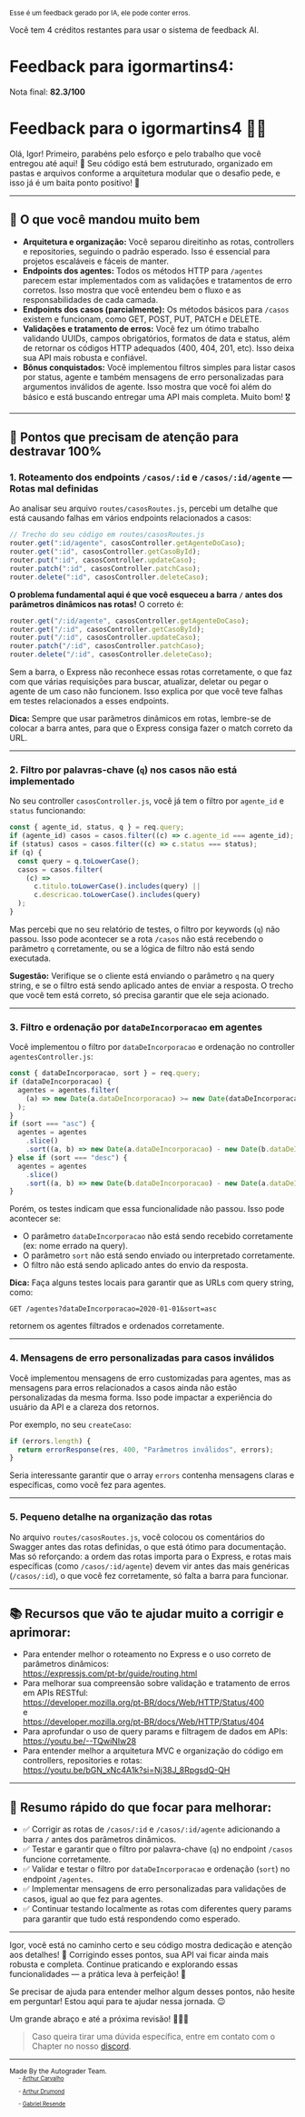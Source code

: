 <sup>Esse é um feedback gerado por IA, ele pode conter erros.</sup>

Você tem 4 créditos restantes para usar o sistema de feedback AI.

# Feedback para igormartins4:

Nota final: **82.3/100**

# Feedback para o igormartins4 🚓✨

Olá, Igor! Primeiro, parabéns pelo esforço e pelo trabalho que você entregou até aqui! 🎉 Seu código está bem estruturado, organizado em pastas e arquivos conforme a arquitetura modular que o desafio pede, e isso já é um baita ponto positivo! 👏

---

## 🎯 O que você mandou muito bem

- **Arquitetura e organização:** Você separou direitinho as rotas, controllers e repositories, seguindo o padrão esperado. Isso é essencial para projetos escaláveis e fáceis de manter.  
- **Endpoints dos agentes:** Todos os métodos HTTP para `/agentes` parecem estar implementados com as validações e tratamentos de erro corretos. Isso mostra que você entendeu bem o fluxo e as responsabilidades de cada camada.  
- **Endpoints dos casos (parcialmente):** Os métodos básicos para `/casos` existem e funcionam, como GET, POST, PUT, PATCH e DELETE.  
- **Validações e tratamento de erros:** Você fez um ótimo trabalho validando UUIDs, campos obrigatórios, formatos de data e status, além de retornar os códigos HTTP adequados (400, 404, 201, etc). Isso deixa sua API mais robusta e confiável.  
- **Bônus conquistados:** Você implementou filtros simples para listar casos por status, agente e também mensagens de erro personalizadas para argumentos inválidos de agente. Isso mostra que você foi além do básico e está buscando entregar uma API mais completa. Muito bom! 🎖️

---

## 🔎 Pontos que precisam de atenção para destravar 100%

### 1. **Roteamento dos endpoints `/casos/:id` e `/casos/:id/agente` — Rotas mal definidas**

Ao analisar seu arquivo `routes/casosRoutes.js`, percebi um detalhe que está causando falhas em vários endpoints relacionados a casos:

```js
// Trecho do seu código em routes/casosRoutes.js
router.get(":id/agente", casosController.getAgenteDoCaso);
router.get(":id", casosController.getCasoById);
router.put(":id", casosController.updateCaso);
router.patch(":id", casosController.patchCaso);
router.delete(":id", casosController.deleteCaso);
```

**O problema fundamental aqui é que você esqueceu a barra `/` antes dos parâmetros dinâmicos nas rotas!** O correto é:

```js
router.get("/:id/agente", casosController.getAgenteDoCaso);
router.get("/:id", casosController.getCasoById);
router.put("/:id", casosController.updateCaso);
router.patch("/:id", casosController.patchCaso);
router.delete("/:id", casosController.deleteCaso);
```

Sem a barra, o Express não reconhece essas rotas corretamente, o que faz com que várias requisições para buscar, atualizar, deletar ou pegar o agente de um caso não funcionem. Isso explica por que você teve falhas em testes relacionados a esses endpoints.

**Dica:** Sempre que usar parâmetros dinâmicos em rotas, lembre-se de colocar a barra antes, para que o Express consiga fazer o match correto da URL.

---

### 2. **Filtro por palavras-chave (`q`) nos casos não está implementado**

No seu controller `casosController.js`, você já tem o filtro por `agente_id` e `status` funcionando:

```js
const { agente_id, status, q } = req.query;
if (agente_id) casos = casos.filter((c) => c.agente_id === agente_id);
if (status) casos = casos.filter((c) => c.status === status);
if (q) {
  const query = q.toLowerCase();
  casos = casos.filter(
    (c) =>
      c.titulo.toLowerCase().includes(query) ||
      c.descricao.toLowerCase().includes(query)
  );
}
```

Mas percebi que no seu relatório de testes, o filtro por keywords (`q`) não passou. Isso pode acontecer se a rota `/casos` não está recebendo o parâmetro `q` corretamente, ou se a lógica de filtro não está sendo executada.

**Sugestão:** Verifique se o cliente está enviando o parâmetro `q` na query string, e se o filtro está sendo aplicado antes de enviar a resposta. O trecho que você tem está correto, só precisa garantir que ele seja acionado.

---

### 3. **Filtro e ordenação por `dataDeIncorporacao` em agentes**

Você implementou o filtro por `dataDeIncorporacao` e ordenação no controller `agentesController.js`:

```js
const { dataDeIncorporacao, sort } = req.query;
if (dataDeIncorporacao) {
  agentes = agentes.filter(
    (a) => new Date(a.dataDeIncorporacao) >= new Date(dataDeIncorporacao)
  );
}
if (sort === "asc") {
  agentes = agentes
    .slice()
    .sort((a, b) => new Date(a.dataDeIncorporacao) - new Date(b.dataDeIncorporacao));
} else if (sort === "desc") {
  agentes = agentes
    .slice()
    .sort((a, b) => new Date(b.dataDeIncorporacao) - new Date(a.dataDeIncorporacao));
}
```

Porém, os testes indicam que essa funcionalidade não passou. Isso pode acontecer se:

- O parâmetro `dataDeIncorporacao` não está sendo recebido corretamente (ex: nome errado na query).
- O parâmetro `sort` não está sendo enviado ou interpretado corretamente.
- O filtro não está sendo aplicado antes do envio da resposta.

**Dica:** Faça alguns testes locais para garantir que as URLs com query string, como:

```
GET /agentes?dataDeIncorporacao=2020-01-01&sort=asc
```

retornem os agentes filtrados e ordenados corretamente.

---

### 4. **Mensagens de erro personalizadas para casos inválidos**

Você implementou mensagens de erro customizadas para agentes, mas as mensagens para erros relacionados a casos ainda não estão personalizadas da mesma forma. Isso pode impactar a experiência do usuário da API e a clareza dos retornos.

Por exemplo, no seu `createCaso`:

```js
if (errors.length) {
  return errorResponse(res, 400, "Parâmetros inválidos", errors);
}
```

Seria interessante garantir que o array `errors` contenha mensagens claras e específicas, como você fez para agentes.

---

### 5. **Pequeno detalhe na organização das rotas**

No arquivo `routes/casosRoutes.js`, você colocou os comentários do Swagger antes das rotas definidas, o que está ótimo para documentação. Mas só reforçando: a ordem das rotas importa para o Express, e rotas mais específicas (como `/casos/:id/agente`) devem vir antes das mais genéricas (`/casos/:id`), o que você fez corretamente, só falta a barra para funcionar.

---

## 📚 Recursos que vão te ajudar muito a corrigir e aprimorar:

- Para entender melhor o roteamento no Express e o uso correto de parâmetros dinâmicos:  
  https://expressjs.com/pt-br/guide/routing.html  
- Para melhorar sua compreensão sobre validação e tratamento de erros em APIs RESTful:  
  https://developer.mozilla.org/pt-BR/docs/Web/HTTP/Status/400  
  e  
  https://developer.mozilla.org/pt-BR/docs/Web/HTTP/Status/404  
- Para aprofundar o uso de query params e filtragem de dados em APIs:  
  https://youtu.be/--TQwiNIw28  
- Para entender melhor a arquitetura MVC e organização do código em controllers, repositories e rotas:  
  https://youtu.be/bGN_xNc4A1k?si=Nj38J_8RpgsdQ-QH  

---

## 📝 Resumo rápido do que focar para melhorar:

- ✅ Corrigir as rotas de `/casos/:id` e `/casos/:id/agente` adicionando a barra `/` antes dos parâmetros dinâmicos.  
- ✅ Testar e garantir que o filtro por palavra-chave (`q`) no endpoint `/casos` funcione corretamente.  
- ✅ Validar e testar o filtro por `dataDeIncorporacao` e ordenação (`sort`) no endpoint `/agentes`.  
- ✅ Implementar mensagens de erro personalizadas para validações de casos, igual ao que fez para agentes.  
- ✅ Continuar testando localmente as rotas com diferentes query params para garantir que tudo está respondendo como esperado.

---

Igor, você está no caminho certo e seu código mostra dedicação e atenção aos detalhes! 🚀 Corrigindo esses pontos, sua API vai ficar ainda mais robusta e completa. Continue praticando e explorando essas funcionalidades — a prática leva à perfeição! 💪

Se precisar de ajuda para entender melhor algum desses pontos, não hesite em perguntar! Estou aqui para te ajudar nessa jornada. 😉

Um grande abraço e até a próxima revisão! 👮‍♂️✨

> Caso queira tirar uma dúvida específica, entre em contato com o Chapter no nosso [discord](https://discord.gg/DryuHVnz).



---
<sup>Made By the Autograder Team.</sup><br>&nbsp;&nbsp;&nbsp;&nbsp;<sup><sup>- [Arthur Carvalho](https://github.com/ArthurCRodrigues)</sup></sup><br>&nbsp;&nbsp;&nbsp;&nbsp;<sup><sup>- [Arthur Drumond](https://github.com/drumondpucminas)</sup></sup><br>&nbsp;&nbsp;&nbsp;&nbsp;<sup><sup>- [Gabriel Resende](https://github.com/gnvr29)</sup></sup>